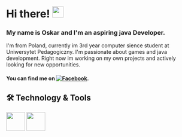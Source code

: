 
[1]: https://www.facebook.com/profile.php?id=100003800533631
[1.2]: https://imgur.com/OrrgK4k.png "facebook icon without padding"



# Hi there! <img src="https://raw.githubusercontent.com/MartinHeinz/MartinHeinz/master/wave.gif" width="30px">

### My name is Oskar and I'm an aspiring java Developer.
I'm from Poland, currently im 3rd year computer sience student at Uniwersytet Pedagogiczny. I'm passionate about games and java development. Right now im working on my own projects and actively looking for new opportunities.

#### You can find me on [![Facebook][1.2]][1].



## :hammer_and_wrench: Technology & Tools


<img src="https://user-images.githubusercontent.com/25181517/117201156-9a724800-adec-11eb-9a9d-3cd0f67da4bc.png" width="50">
<img src="https://user-images.githubusercontent.com/25181517/121405384-444d7300-c95d-11eb-959f-913020d3bf90.png" width="50">



